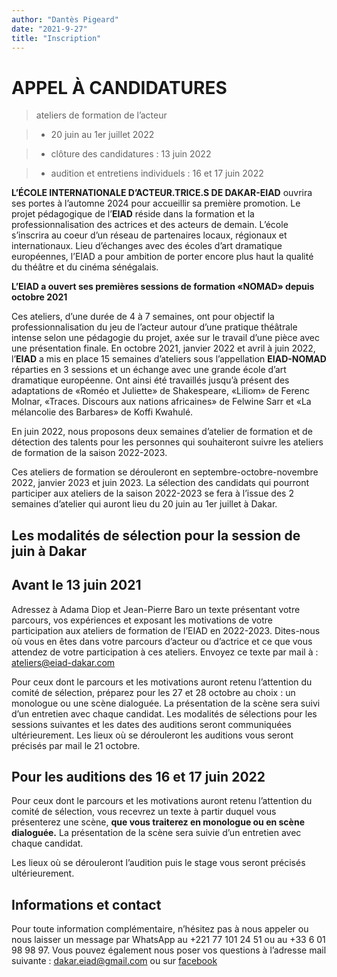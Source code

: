 ```yaml
---
author: "Dantès Pigeard"
date: "2021-9-27"
title: "Inscription"
---
```


# APPEL À CANDIDATURES

> ateliers de formation de l’acteur

> - 20 juin au 1er juillet 2022

> - clôture des candidatures : 13 juin 2022

> - audition et entretiens individuels : 16 et 17 juin 2022

**L’ÉCOLE INTERNATIONALE D’ACTEUR.TRICE.S DE DAKAR-EIAD** ouvrira ses portes à l’automne 2024 pour accueillir sa première
promotion. Le projet pédagogique de l’**EIAD** réside dans la formation et la professionnalisation
des actrices et des acteurs de demain. L’école s’inscrira au coeur d’un réseau de partenaires locaux, régionaux
et internationaux. Lieu d’échanges avec des écoles d’art dramatique européennes, l’EIAD a pour ambition
de porter encore plus haut la qualité du théâtre et du cinéma sénégalais.

**L’EIAD a ouvert ses premières sessions de formation «NOMAD» depuis octobre 2021**

Ces ateliers, d’une durée de 4 à 7 semaines, ont pour objectif la professionnalisation du jeu de l’acteur autour
d’une pratique théâtrale intense selon une pédagogie du projet, axée sur le travail d’une pièce avec une présentation
finale. En octobre 2021, janvier 2022 et avril à juin 2022, l’**EIAD** a mis en place 15 semaines d’ateliers sous
l’appellation **EIAD-NOMAD** réparties en 3 sessions et un échange avec une grande école d’art dramatique européenne.
Ont ainsi été travaillés jusqu’à présent des adaptations de «Roméo et Juliette» de Shakespeare, «Liliom»
de Ferenc Molnar, «Traces. Discours aux nations africaines» de Felwine Sarr et «La mélancolie des Barbares» de
Koffi Kwahulé.

En juin 2022, nous proposons deux semaines d’atelier de formation et de détection des talents pour les personnes
qui souhaiteront suivre les ateliers de formation de la saison 2022-2023.

Ces ateliers de formation se dérouleront en septembre-octobre-novembre 2022, janvier 2023 et juin 2023. La sélection
des candidats qui pourront participer aux ateliers de la saison 2022-2023 se fera à l’issue des 2 semaines
d’atelier qui auront lieu du 20 juin au 1er juillet à Dakar.

## Les modalités de sélection pour la session de juin à Dakar

## Avant le 13 juin 2021

Adressez à Adama Diop et Jean-Pierre Baro un texte présentant votre parcours, vos expériences et exposant les
motivations de votre participation aux ateliers de formation de l’EIAD en 2022-2023. Dites-nous où vous en êtes
dans votre parcours d’acteur ou d’actrice et ce que vous attendez de votre participation à ces ateliers. Envoyez
ce texte par mail à : ateliers@eiad-dakar.com

Pour ceux dont le parcours et les motivations auront retenu l’attention du comité de sélection, préparez pour les 27 et 28 octobre
au choix : un monologue ou une scène dialoguée. La présentation de la scène sera suivi d’un entretien avec chaque candidat.
Les modalités de sélections pour les sessions suivantes et les dates des auditions seront communiquées ultérieurement. Les
lieux où se dérouleront les auditions vous seront précisés par mail le 21 octobre.

## Pour les auditions des 16 et 17 juin 2022

Pour ceux dont le parcours et les motivations auront retenu l’attention du comité de sélection, vous recevrez un
texte à partir duquel vous présenterez une scène, **que vous traiterez en monologue ou en scène dialoguée.** La
présentation de la scène sera suivie d’un entretien avec chaque candidat.

Les lieux où se dérouleront l’audition puis le stage vous seront précisés ultérieurement.

## Informations et contact

Pour toute information complémentaire, n’hésitez pas à nous appeler ou nous laisser un message par WhatsApp au +221 77 101
24 51 ou au +33 6 01 98 98 97. Vous pouvez également nous poser vos questions à l’adresse mail suivante : dakar.eiad@gmail.com ou sur [facebook](https://www.facebook.com/eiad.dakar/)
